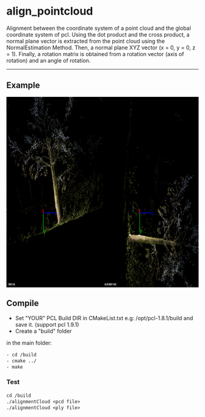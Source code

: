 # align_pointcloud
Alignment between the coordinate system of a point cloud and the global coordinate system of pcl. Using the dot product and the cross product, a normal plane vector is extracted from the point cloud using the NormalEstimation Method. Then, a normal plane XYZ vector (x = 0, y = 0, z = 1). Finally, a rotation matrix is obtained from a rotation vector (axis of rotation) and an angle of rotation.

----------------------
## Example

<img src="img.png" align="center" height="500" width="1000"><br>

## Compile
* Set "YOUR" PCL Build DIR in CMakeList.txt e.g: /opt/pcl-1.8.1/build and save it. (support pcl 1.9.1)
* Create a "build" folder

in the main folder:

	- cd /build  
	- cmake ../
    - make
       
        	 
### Test

	cd /build
	./alignmentCloud <pcd file> 
  	./alignmentCloud <ply file> 




